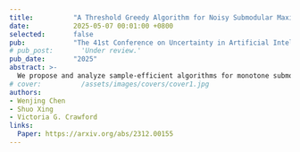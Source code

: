 ```yaml
---
title:          "A Threshold Greedy Algorithm for Noisy Submodular Maximization"
date:           2025-05-07 00:01:00 +0800
selected:       false
pub:            "The 41st Conference on Uncertainty in Artificial Intelligence (UAI)"
# pub_post:       'Under review.'
pub_date:       "2025"
abstract: >-
  We propose and analyze sample-efficient algorithms for monotone submodular maximization with cardinality and matroid constraints, as well as unconstrained non-monotone submodular maximization. Our theoretical analysis is complemented by empirical evaluation on real instances, demonstrating the superior sample efficiency of our proposed algorithm relative to alternative approaches.
# cover:          /assets/images/covers/cover1.jpg
authors:
- Wenjing Chen
- Shuo Xing
- Victoria G. Crawford
links:
  Paper: https://arxiv.org/abs/2312.00155
---
```


